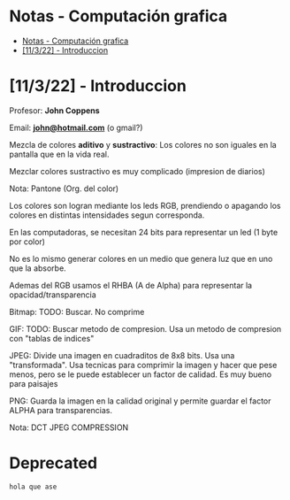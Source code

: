 # Notas - Computación grafica

- [Notas - Computación grafica](#notas---computación-grafica)
- [[11/3/22] - Introduccion](#11322---introduccion)

# [11/3/22] - Introduccion

Profesor: **John Coppens**

Email: **john@hotmail.com** (o gmail?)

Mezcla de colores **aditivo** y **sustractivo**: Los colores no son iguales en la pantalla que en la vida real.

Mezclar colores sustractivo es muy complicado (impresion de diarios)

Nota: Pantone (Org. del color)

Los colores son logran mediante los leds RGB, prendiendo o apagando los colores en distintas intensidades segun corresponda.

En las computadoras, se necesitan 24 bits para representar un led (1 byte por color)

No es lo mismo generar colores en un medio que genera luz que en uno que la absorbe.

Ademas del RGB usamos el RHBA (A de Alpha) para representar la opacidad/transparencia

Bitmap: TODO: Buscar. No comprime

GIF: TODO: Buscar metodo de compresion. Usa un metodo de compresion con "tablas de indices"

JPEG: Divide una imagen en cuadraditos de 8x8 bits. Usa una "transformada". Usa tecnicas para comprimir la imagen y hacer que pese menos, pero se le puede establecer un factor de calidad. Es muy bueno para paisajes

PNG: Guarda la imagen en la calidad original y permite guardar el factor ALPHA para transparencias.

Nota: DCT JPEG COMPRESSION

# Deprecated

```
hola que ase
```